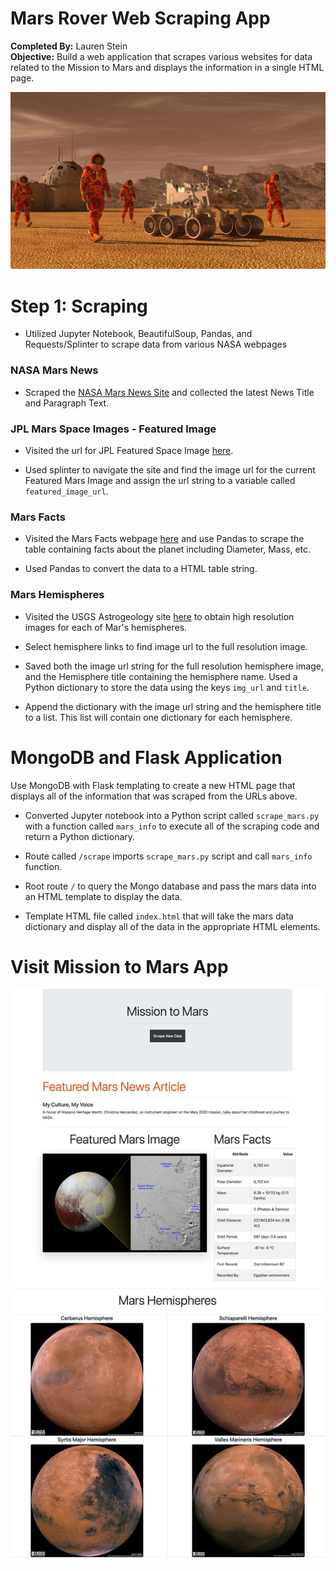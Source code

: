 # Mars Rover Web Scraping App
**Completed By:** Lauren Stein\
**Objective:** Build a web application that scrapes various websites for data related to the Mission to Mars and displays the information in a single HTML page.

<img src="mission_to_mars/images/mission_to_mars.png">

# Step 1: Scraping

* Utilized Jupyter Notebook, BeautifulSoup, Pandas, and Requests/Splinter to scrape data from various NASA webpages

### NASA Mars News
* Scraped the [NASA Mars News Site](https://mars.nasa.gov/news/) and collected the latest News Title and Paragraph Text. 

### JPL Mars Space Images - Featured Image
* Visited the url for JPL Featured Space Image [here](https://www.jpl.nasa.gov/spaceimages/?search=&category=Mars).

* Used splinter to navigate the site and find the image url for the current Featured Mars Image and assign the url string to a variable called `featured_image_url`.

### Mars Facts
* Visited the Mars Facts webpage [here](https://space-facts.com/mars/) and use Pandas to scrape the table containing facts about the planet including Diameter, Mass, etc.

* Used Pandas to convert the data to a HTML table string.

### Mars Hemispheres

* Visited the USGS Astrogeology site [here](https://astrogeology.usgs.gov/search/results?q=hemisphere+enhanced&k1=target&v1=Mars) to obtain high resolution images for each of Mar's hemispheres.

* Select hemisphere links to find image url to the full resolution image.

* Saved both the image url string for the full resolution hemisphere image, and the Hemisphere title containing the hemisphere name. Used a Python dictionary to store the data using the keys `img_url` and `title`.

* Append the dictionary with the image url string and the hemisphere title to a list. This list will contain one dictionary for each hemisphere.

# MongoDB and Flask Application

Use MongoDB with Flask templating to create a new HTML page that displays all of the information that was scraped from the URLs above.

* Converted Jupyter notebook into a Python script called `scrape_mars.py` with a function called `mars_info` to execute all of the scraping code and return a Python dictionary. 

* Route called `/scrape` imports `scrape_mars.py` script and call `mars_info` function.

* Root route `/` to query the Mongo database and pass the mars data into an HTML template to display the data.

* Template HTML file called `index.html` that will take the mars data dictionary and display all of the data in the appropriate HTML elements. 

# Visit Mission to Mars App
<img src="mission_to_mars/images/mars_app.png">
